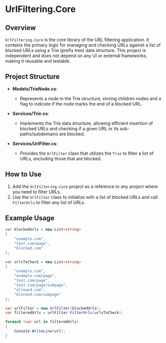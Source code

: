 # UrlFiltering.Core

## Overview
`UrlFiltering.Core` is the core library of the URL filtering application. It contains the primary logic for managing and checking URLs against a list of blocked URLs using a Trie (prefix tree) data structure. This project is independent and does not depend on any UI or external frameworks, making it reusable and testable.

## Project Structure

- **Models/TrieNode.cs**:
    - Represents a node in the Trie structure, storing children nodes and a flag to indicate if the node marks the end of a blocked URL.

- **Services/Trie.cs**:
    - Implements the Trie data structure, allowing efficient insertion of blocked URLs and checking if a given URL or its sub-paths/subdomains are blocked.

- **Services/UrlFilter.cs**:
    - Provides the `UrlFilter` class that utilizes the `Trie` to filter a list of URLs, excluding those that are blocked.

## How to Use
1. Add the `UrlFiltering.Core` project as a reference to any project where you need to filter URLs.
2. Use the `UrlFilter` class to initialize with a list of blocked URLs and call `FilterUrls` to filter any list of URLs.

## Example Usage

```csharp
var blockedUrls = new List<string>
{
    "example.com",
    "test.com/page",
    "blocked.com"
};

var urlsToCheck = new List<string>
{
    "example.com",
    "example.com/page",
    "test.com/page",
    "test.com/page/subpage",
    "allowed.com",
    "blocked.com/subpage"
};

var urlFilter = new UrlFilter(blockedUrls);
var filteredUrls = urlFilter.FilterUrls(urlsToCheck);

foreach (var url in filteredUrls)
{
    Console.WriteLine(url);
}
